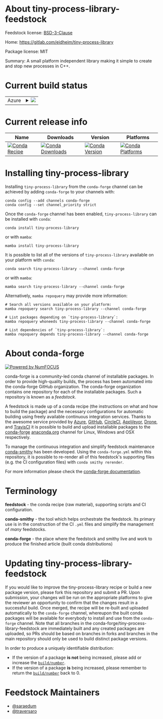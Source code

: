 About tiny-process-library-feedstock
====================================

Feedstock license: [BSD-3-Clause](https://github.com/conda-forge/tiny-process-library-feedstock/blob/main/LICENSE.txt)

Home: https://gitlab.com/eidheim/tiny-process-library

Package license: MIT

Summary: A small platform independent library making it simple to create and stop new processes in C++.

Current build status
====================


<table>
    
  <tr>
    <td>Azure</td>
    <td>
      <details>
        <summary>
          <a href="https://dev.azure.com/conda-forge/feedstock-builds/_build/latest?definitionId=11304&branchName=main">
            <img src="https://dev.azure.com/conda-forge/feedstock-builds/_apis/build/status/tiny-process-library-feedstock?branchName=main">
          </a>
        </summary>
        <table>
          <thead><tr><th>Variant</th><th>Status</th></tr></thead>
          <tbody><tr>
              <td>linux_64</td>
              <td>
                <a href="https://dev.azure.com/conda-forge/feedstock-builds/_build/latest?definitionId=11304&branchName=main">
                  <img src="https://dev.azure.com/conda-forge/feedstock-builds/_apis/build/status/tiny-process-library-feedstock?branchName=main&jobName=linux&configuration=linux%20linux_64_" alt="variant">
                </a>
              </td>
            </tr><tr>
              <td>linux_aarch64</td>
              <td>
                <a href="https://dev.azure.com/conda-forge/feedstock-builds/_build/latest?definitionId=11304&branchName=main">
                  <img src="https://dev.azure.com/conda-forge/feedstock-builds/_apis/build/status/tiny-process-library-feedstock?branchName=main&jobName=linux&configuration=linux%20linux_aarch64_" alt="variant">
                </a>
              </td>
            </tr><tr>
              <td>linux_ppc64le</td>
              <td>
                <a href="https://dev.azure.com/conda-forge/feedstock-builds/_build/latest?definitionId=11304&branchName=main">
                  <img src="https://dev.azure.com/conda-forge/feedstock-builds/_apis/build/status/tiny-process-library-feedstock?branchName=main&jobName=linux&configuration=linux%20linux_ppc64le_" alt="variant">
                </a>
              </td>
            </tr><tr>
              <td>osx_64</td>
              <td>
                <a href="https://dev.azure.com/conda-forge/feedstock-builds/_build/latest?definitionId=11304&branchName=main">
                  <img src="https://dev.azure.com/conda-forge/feedstock-builds/_apis/build/status/tiny-process-library-feedstock?branchName=main&jobName=osx&configuration=osx%20osx_64_" alt="variant">
                </a>
              </td>
            </tr><tr>
              <td>osx_arm64</td>
              <td>
                <a href="https://dev.azure.com/conda-forge/feedstock-builds/_build/latest?definitionId=11304&branchName=main">
                  <img src="https://dev.azure.com/conda-forge/feedstock-builds/_apis/build/status/tiny-process-library-feedstock?branchName=main&jobName=osx&configuration=osx%20osx_arm64_" alt="variant">
                </a>
              </td>
            </tr><tr>
              <td>win_64</td>
              <td>
                <a href="https://dev.azure.com/conda-forge/feedstock-builds/_build/latest?definitionId=11304&branchName=main">
                  <img src="https://dev.azure.com/conda-forge/feedstock-builds/_apis/build/status/tiny-process-library-feedstock?branchName=main&jobName=win&configuration=win%20win_64_" alt="variant">
                </a>
              </td>
            </tr>
          </tbody>
        </table>
      </details>
    </td>
  </tr>
</table>

Current release info
====================

| Name | Downloads | Version | Platforms |
| --- | --- | --- | --- |
| [![Conda Recipe](https://img.shields.io/badge/recipe-tiny--process--library-green.svg)](https://anaconda.org/conda-forge/tiny-process-library) | [![Conda Downloads](https://img.shields.io/conda/dn/conda-forge/tiny-process-library.svg)](https://anaconda.org/conda-forge/tiny-process-library) | [![Conda Version](https://img.shields.io/conda/vn/conda-forge/tiny-process-library.svg)](https://anaconda.org/conda-forge/tiny-process-library) | [![Conda Platforms](https://img.shields.io/conda/pn/conda-forge/tiny-process-library.svg)](https://anaconda.org/conda-forge/tiny-process-library) |

Installing tiny-process-library
===============================

Installing `tiny-process-library` from the `conda-forge` channel can be achieved by adding `conda-forge` to your channels with:

```
conda config --add channels conda-forge
conda config --set channel_priority strict
```

Once the `conda-forge` channel has been enabled, `tiny-process-library` can be installed with `conda`:

```
conda install tiny-process-library
```

or with `mamba`:

```
mamba install tiny-process-library
```

It is possible to list all of the versions of `tiny-process-library` available on your platform with `conda`:

```
conda search tiny-process-library --channel conda-forge
```

or with `mamba`:

```
mamba search tiny-process-library --channel conda-forge
```

Alternatively, `mamba repoquery` may provide more information:

```
# Search all versions available on your platform:
mamba repoquery search tiny-process-library --channel conda-forge

# List packages depending on `tiny-process-library`:
mamba repoquery whoneeds tiny-process-library --channel conda-forge

# List dependencies of `tiny-process-library`:
mamba repoquery depends tiny-process-library --channel conda-forge
```


About conda-forge
=================

[![Powered by
NumFOCUS](https://img.shields.io/badge/powered%20by-NumFOCUS-orange.svg?style=flat&colorA=E1523D&colorB=007D8A)](https://numfocus.org)

conda-forge is a community-led conda channel of installable packages.
In order to provide high-quality builds, the process has been automated into the
conda-forge GitHub organization. The conda-forge organization contains one repository
for each of the installable packages. Such a repository is known as a *feedstock*.

A feedstock is made up of a conda recipe (the instructions on what and how to build
the package) and the necessary configurations for automatic building using freely
available continuous integration services. Thanks to the awesome service provided by
[Azure](https://azure.microsoft.com/en-us/services/devops/), [GitHub](https://github.com/),
[CircleCI](https://circleci.com/), [AppVeyor](https://www.appveyor.com/),
[Drone](https://cloud.drone.io/welcome), and [TravisCI](https://travis-ci.com/)
it is possible to build and upload installable packages to the
[conda-forge](https://anaconda.org/conda-forge) [anaconda.org](https://anaconda.org/)
channel for Linux, Windows and OSX respectively.

To manage the continuous integration and simplify feedstock maintenance
[conda-smithy](https://github.com/conda-forge/conda-smithy) has been developed.
Using the ``conda-forge.yml`` within this repository, it is possible to re-render all of
this feedstock's supporting files (e.g. the CI configuration files) with ``conda smithy rerender``.

For more information please check the [conda-forge documentation](https://conda-forge.org/docs/).

Terminology
===========

**feedstock** - the conda recipe (raw material), supporting scripts and CI configuration.

**conda-smithy** - the tool which helps orchestrate the feedstock.
                   Its primary use is in the construction of the CI ``.yml`` files
                   and simplify the management of *many* feedstocks.

**conda-forge** - the place where the feedstock and smithy live and work to
                  produce the finished article (built conda distributions)


Updating tiny-process-library-feedstock
=======================================

If you would like to improve the tiny-process-library recipe or build a new
package version, please fork this repository and submit a PR. Upon submission,
your changes will be run on the appropriate platforms to give the reviewer an
opportunity to confirm that the changes result in a successful build. Once
merged, the recipe will be re-built and uploaded automatically to the
`conda-forge` channel, whereupon the built conda packages will be available for
everybody to install and use from the `conda-forge` channel.
Note that all branches in the conda-forge/tiny-process-library-feedstock are
immediately built and any created packages are uploaded, so PRs should be based
on branches in forks and branches in the main repository should only be used to
build distinct package versions.

In order to produce a uniquely identifiable distribution:
 * If the version of a package **is not** being increased, please add or increase
   the [``build/number``](https://docs.conda.io/projects/conda-build/en/latest/resources/define-metadata.html#build-number-and-string).
 * If the version of a package **is** being increased, please remember to return
   the [``build/number``](https://docs.conda.io/projects/conda-build/en/latest/resources/define-metadata.html#build-number-and-string)
   back to 0.

Feedstock Maintainers
=====================

* [@saraedum](https://github.com/saraedum/)
* [@traversaro](https://github.com/traversaro/)

